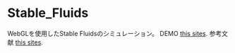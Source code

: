# Stable_Fluids
WebGLを使用したStable Fluidsのシミュレーション。
DEMO [this sites]([https://cattech-lab.com/science-tools/category/lecture/lecture5/](https://mofu-dev.com/blog/stable-fluids/)).
参考文献 [this sites]([https://cattech-lab.com/science-tools/category/lecture/lecture5/](https://mofu-dev.com/blog/stable-fluids/)).
